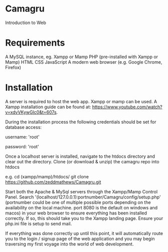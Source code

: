 # Camagru
Introduction to Web

# Requirements
A MySQL instance, eg. Xampp or Mamp
PHP (pre-installed with Xampp or Mamp)
HTML
CSS
JavaScript
A modern web browser (e.g. Google Chrome, Firefox)

# Installation
A server is required to host the web app. Xampp or mamp can be used. A Xampp installation guide can be found at: https://www.youtube.com/watch?v=xdvVKywGlc0&t=607s.

During the installation process the following credentials should be set for database access:

username: 'root'

password: 'root'

Once a localhost server is installed, navigate to the htdocs directory and clear out the directory. Clone (or download & unzip) the camagru repo into htdocs

e.g.
cd (xampp/mamp)/htdocs/
git clone https://github.com/zeddmathews/Camagru.git

Start both the Apache & MySql servers through the Xampp/Mamp Control Panel. Search '(localhost/127.0.0.1):portnumber/Camagru/config/setup.php' (portnumber could be one of multiple possible ports depending on the availability on the local machine. port 8080 is the default on windows and macos) in your web browser to ensure everything has been installed correctly.
If so, this should take you to the Xampp landing page.
Ensure your php.ini file is setup to send mail.

If everything was done correctly up until this point, it will automatically route you to the login / signup page of the web application and you may begin traversing my first voyage into the world of web development.